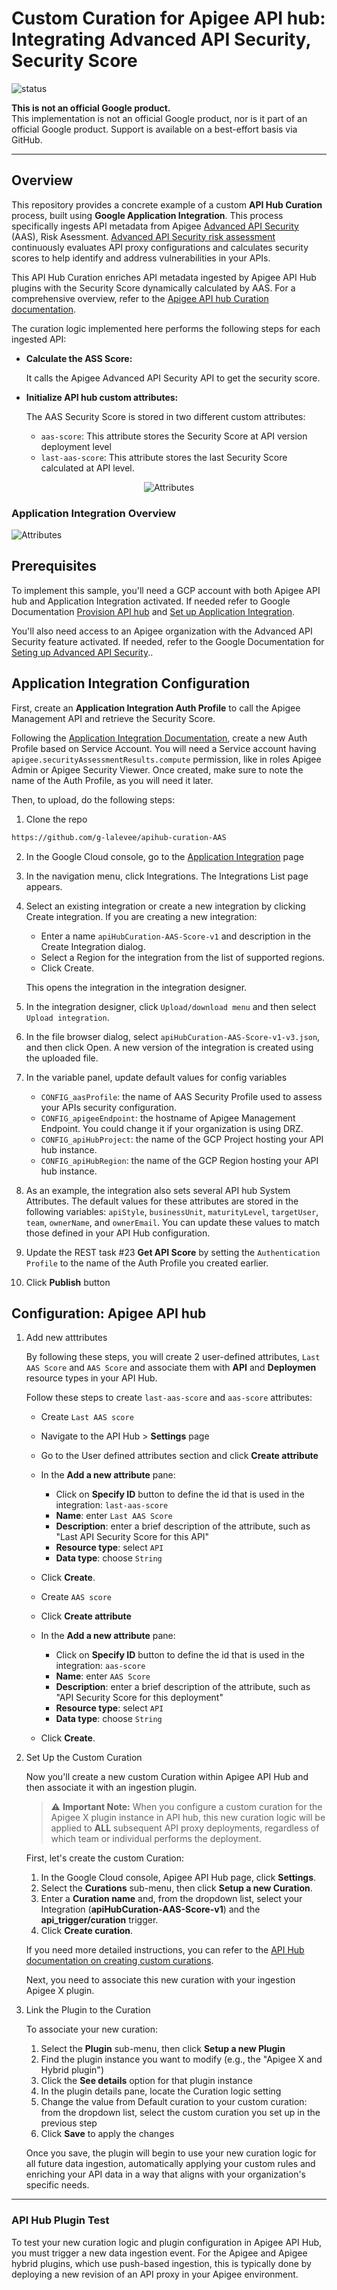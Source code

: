 # Custom Curation for Apigee API hub: <BR>Integrating Advanced API Security, Security Score


![status](https://img.shields.io/badge/status-preview-green)

**This is not an official Google product.**<BR>This implementation is not an official Google product, nor is it part of an official Google product. Support is available on a best-effort basis via GitHub.


---

## Overview

This repository provides a concrete example of a custom **API Hub Curation** process, built using **Google Application Integration**. This process specifically ingests API metadata from Apigee [Advanced API Security](https://cloud.google.com/apigee/docs/api-security) (AAS), Risk Asessment. [Advanced API Security risk assessment](https://cloud.google.com/apigee/docs/api-security/security-scores) continuously evaluates API proxy configurations and calculates security scores to help identify and address vulnerabilities in your APIs.

This API Hub Curation enriches API metadata ingested by Apigee API Hub plugins with the Security Score dynamically calculated by AAS. For a comprehensive overview, refer to the [Apigee API hub Curation documentation](https://cloud.google.com/apigee/docs/apihub/curations).

The curation logic implemented here performs the following steps for each ingested API:

* **Calculate the ASS Score:** 
  
  It calls the Apigee Advanced API Security API to get the security score.
* **Initialize API hub custom attributes:** 

  The AAS Security Score is stored in two different custom attributes:
    - `aas-score`: This attribute stores the Security Score at API version deployment level
    - `last-aas-score`: This attribute stores the last Security Score calculated at API level.


<p align="center">
<img src="./images/attributes.png" alt="Attributes">
</p>



### Application Integration Overview


<P>
<img src="./images/integration.png" alt="Attributes">
</p>

## Prerequisites

To implement this sample, you'll need a GCP account with both Apigee API hub and Application Integration activated. If needed refer to Google Documentation [Provision API hub](https://cloud.google.com/apigee/docs/apihub/provision) and [Set up Application Integration](https://cloud.google.com/application-integration/docs/setup-application-integration).

You'll also need access to an Apigee organization with the Advanced API Security feature activated. If needed, refer to the Google Documentation for [Seting up Advanced API Security](https://cloud.google.com/apigee/docs/api-security)..



## Application Integration Configuration

First, create an **Application Integration Auth Profile** to call the Apigee Management API and retrieve the Security Score.

Following the [Application Integration Documentation](https://cloud.google.com/application-integration/docs/configure-authentication-profiles), create a new Auth Profile based on Service Account. You will need a Service account having `apigee.securityAssessmentResults.compute` permission, like in roles Apigee Admin or Apigee Security Viewer. Once created, make sure to note the name of the Auth Profile, as you will need it later.

Then, to upload, do the following steps:

1) Clone the repo 
```sh
https://github.com/g-lalevee/apihub-curation-AAS
```
2) In the Google Cloud console, go to the [Application Integration](https://console.cloud.google.com/integrations) page
4) In the navigation menu, click Integrations. The Integrations List page appears.
5) Select an existing integration or create a new integration by clicking Create integration.
If you are creating a new integration:
    - Enter a name `apiHubCuration-AAS-Score-v1` and description in the Create Integration dialog.
    - Select a Region for the integration from the list of supported regions.
    - Click Create.
    
    This opens the integration in the integration designer.
6) In the integration designer, click `Upload/download menu` and then select `Upload integration`.
7) In the file browser dialog, select `apiHubCuration-AAS-Score-v1-v3.json`, and then click Open. A new version of the integration is created using the uploaded file.
8) In the variable panel, update default values for config variables
    - `CONFIG_aasProfile`: the name of AAS Security Profile used to assess your APIs security configuration. 
    - `CONFIG_apigeeEndpoint`: the hostname of Apigee Management Endpoint. You could change it if your organization is using DRZ.
    - `CONFIG_apiHubProject`: the name of the GCP Project hosting your API hub instance.
    - `CONFIG_apiHubRegion`: the name of the GCP Region hosting your API hub instance.
9) As an example, the integration also sets several API hub System Attributes. The default values for these attributes are stored in the following variables: `apiStyle`, `businessUnit`, `maturityLevel`, `targetUser`, `team`, `ownerName`, and `ownerEmail`. You can update these values to match those defined in your API Hub configuration.
10) Update the REST task #23 **Get API Score** by setting the `Authentication Profile` to the name of the Auth Profile you created earlier.
10) Click **Publish** button


## Configuration: Apigee API hub

1. Add new atttributes

    By following these steps, you will create 2 user-defined attributes, `Last AAS Score` and `AAS Score` and associate them with **API** and **Deploymen** resource types in your API Hub.

   Follow these steps to create `last-aas-score` and `aas-score` attributes:

    - Create `Last AAS score`
    - Navigate to the API Hub > **Settings** page
    - Go to the User defined attributes section and click **Create attribute**
    - In the **Add a new attribute** pane:
        - Click on **Specify ID** button to define the id that is used in the integration: `last-aas-score`
        - **Name**: enter `Last AAS Score`
        - **Description**: enter a brief description of the attribute, such as "Last API Security Score for this API"
        - **Resource type**: select `API`
        - **Data type**: choose `String` 
    - Click **Create**.

    - Create `AAS score`
    - Click **Create attribute**
    - In the **Add a new attribute** pane:
        - Click on **Specify ID** button to define the id that is used in the integration: `aas-score`
        - **Name**: enter `AAS Score`
        - **Description**: enter a brief description of the attribute, such as "API Security Score for this deployment"
        - **Resource type**: select `API`
        - **Data type**: choose `String` 
    - Click **Create**.


2. Set Up the Custom Curation

    Now you'll create a new custom Curation within Apigee API Hub and then associate it with an ingestion plugin.

    > ⚠️ **Important Note:**
    > When you configure a custom curation for the Apigee X plugin instance in API hub, this new curation logic will be applied to **ALL** subsequent API proxy deployments, regardless of which team or individual performs the deployment.


    First, let's create the custom Curation:

    1.  In the Google Cloud console, Apigee API Hub page, click **Settings**.
    3.  Select the **Curations** sub-menu, then click **Setup a new Curation**.
    4.  Enter a **Curation name** and, from the dropdown list, select your Integration (**apiHubCuration-AAS-Score-v1**) and the **api_trigger/curation** trigger.
    5.  Click **Create curation**.

    If you need more detailed instructions, you can refer to the [API Hub documentation on creating custom curations](https://cloud.google.com/apigee/docs/apihub/manage-curations#create-custom-curation).

    Next, you need to associate this new curation with your ingestion Apigee X plugin. 

  3. Link the Plugin to the Curation

     To associate your new curation:

        1. Select the **Plugin** sub-menu, then click **Setup a new Plugin**
        2. Find the plugin instance you want to modify (e.g., the "Apigee X and Hybrid plugin")
        3. Click the **See details** option for that plugin instance
        4. In the plugin details pane, locate the Curation logic setting
        5. Change the value from Default curation to your custom curation: from the dropdown list, select the custom curation you set up in the previous step
        6. Click **Save** to apply the changes

     Once you save, the plugin will begin to use your new curation logic for all future data ingestion, automatically applying your custom rules and enriching your API data in a way that aligns with your organization's specific needs.


---


### API Hub Plugin Test

To test your new curation logic and plugin configuration in Apigee API Hub, you must trigger a new data ingestion event. For the Apigee and Apigee hybrid plugins, which use push-based ingestion, this is typically done by deploying a new revision of an API proxy in your Apigee environment.